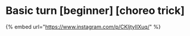 # Basic turn \[beginner] \[choreo trick]

{% embed url="https://www.instagram.com/p/CKljtyIIXuq/" %}